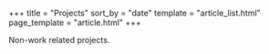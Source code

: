 +++
title = "Projects"
sort_by = "date"
template = "article_list.html"
page_template = "article.html"
+++

Non-work related projects.